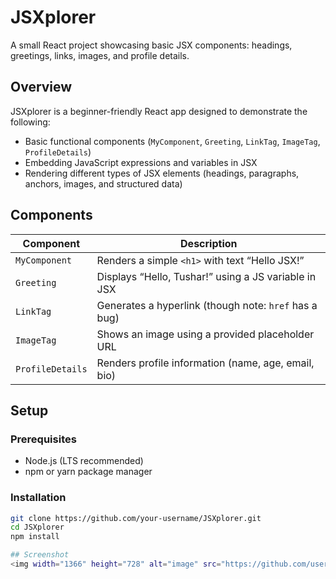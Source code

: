 # JSXplorer

A small React project showcasing basic JSX components: headings, greetings, links, images, and profile details.

## Overview

JSXplorer is a beginner-friendly React app designed to demonstrate the following:

- Basic functional components (`MyComponent`, `Greeting`, `LinkTag`, `ImageTag`, `ProfileDetails`)
- Embedding JavaScript expressions and variables in JSX
- Rendering different types of JSX elements (headings, paragraphs, anchors, images, and structured data)

## Components

| Component         | Description                                               |
|------------------|-----------------------------------------------------------|
| `MyComponent`     | Renders a simple `<h1>` with text “Hello JSX!”            |
| `Greeting`        | Displays “Hello, Tushar!” using a JS variable in JSX      |
| `LinkTag`         | Generates a hyperlink (though note: `href` has a bug)     |
| `ImageTag`        | Shows an image using a provided placeholder URL           |
| `ProfileDetails`  | Renders profile information (name, age, email, bio)       |

## Setup

### Prerequisites
- Node.js (LTS recommended)
- npm or yarn package manager

### Installation
```bash
git clone https://github.com/your-username/JSXplorer.git
cd JSXplorer
npm install

## Screenshot
<img width="1366" height="728" alt="image" src="https://github.com/user-attachments/assets/656fae00-c5f6-4415-bdd2-bad8a500caa8" />


